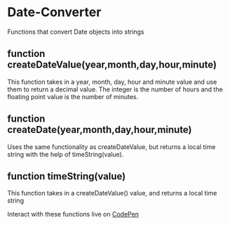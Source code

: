 # Date-Converter
Functions that convert Date objects into strings

## function createDateValue(year,month,day,hour,minute)
This function takes in a year, month, day, hour and minute value and use them to return a decimal value.
The integer is the number of hours and the floating point value is the number of minutes.

## function createDate(year,month,day,hour,minute) 
Uses the same functionality as createDateValue, but returns a local time string with the help of timeString(value).

## function timeString(value)
This function takes in a createDateValue() value, and returns a local time string

Interact with these functions live on [CodePen](https://codepen.io/lapomeray-the-typescripter/pen/MqEzMv) 
